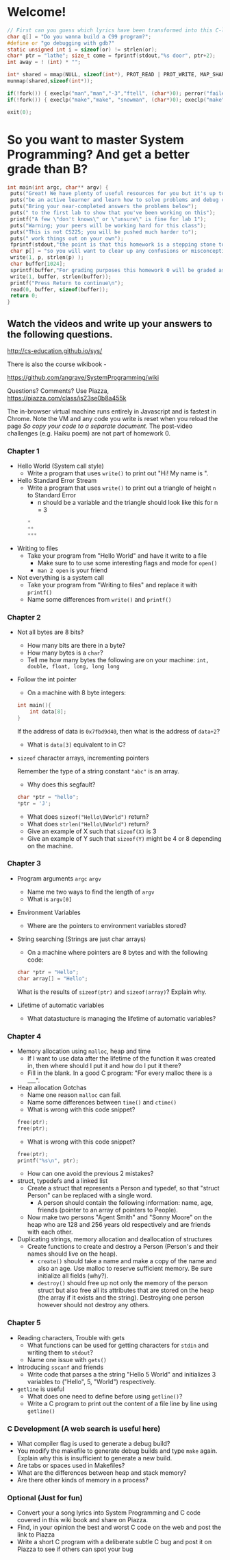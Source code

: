 # Welcome!
```C
// First can you guess which lyrics have been transformed into this C-like system code?
char q[] = "Do you wanna build a C99 program?";
#define or "go debugging with gdb?"
static unsigned int i = sizeof(or) != strlen(or);
char* ptr = "lathe"; size_t come = fprintf(stdout,"%s door", ptr+2);
int away = ! (int) * "";

int* shared = mmap(NULL, sizeof(int*), PROT_READ | PROT_WRITE, MAP_SHARED | MAP_ANONYMOUS, -1, 0);
munmap(shared,sizeof(int*));

if(!fork()) { execlp("man","man","-3","ftell", (char*)0); perror("failed"); }
if(!fork()) { execlp("make","make", "snowman", (char*)0); execlp("make","make", (char*)0)); }

exit(0);
```
# So you want to master System Programming? And get a better grade than B?
```C
int main(int argc, char** argv) {
 puts("Great! We have plenty of useful resources for you but it's up to you to");
 puts("be an active learner and learn how to solve problems and debug code.");
 puts("Bring your near-completed answers the problems below");
 puts(" to the first lab to show that you've been working on this");
 printf("A few \"don't knows\" or \"unsure\" is fine for lab 1"); 
 puts("Warning; your peers will be working hard for this class");
 puts("This is not CS225; you will be pushed much harder to");
 puts(" work things out on your own");
 fprintf(stdout,"the point is that this homework is a stepping stone to all future assignments");
 char p[] = "so you will want to clear up any confusions or misconceptions.";
 write(1, p, strlen(p) );
 char buffer[1024];
 sprintf(buffer,"For grading purposes this homework 0 will be graded as part of your lab %d work.", 1);
 write(1, buffer, strlen(buffer));
 printf("Press Return to continue\n");
 read(0, buffer, sizeof(buffer));
 return 0;
}
```
## Watch the videos and write up your answers to the following questions.

http://cs-education.github.io/sys/

There is also the course wikibook - 

https://github.com/angrave/SystemProgramming/wiki

Questions? Comments? Use Piazza,
https://piazza.com/class/is23se0b8a455k

The in-browser virtual machine runs entirely in Javascript and is fastest in Chrome. Note the VM and any code you write is reset when you reload the page *So copy your code to a separate document.* The post-video challenges (e.g. Haiku poem) are not part of homework 0. 

### Chapter 1
- Hello World (System call style)
  - Write a program that uses `write()` to print out "Hi! My name is <Your Name>".
- Hello Standard Error Stream
  - Write a program that uses `write()` to print out a triangle of height `n` to Standard Error
    - n should be a variable and the triangle should look like this for n = 3
    ```C
    *
    **
    ***
    ```
- Writing to files
  - Take your program from "Hello World" and have it write to a file
    - Make sure to to use some interesting flags and mode for `open()`
    - ```man 2 open``` is your friend
- Not everything is a system call
  - Take your program from "Writing to files" and replace it with `printf()`
  - Name some differences from `write()` and `printf()`

### Chapter 2
- Not all bytes are 8 bits?
  - How many bits are there in a byte?
  - How many bytes is a `char`?
  - Tell me how many bytes the following are on your machine: `int, double, float, long, long long`
- Follow the int pointer
  - On a machine with 8 byte integers:
  ```C
  int main(){
      int data[8];
  } 
  ```
  If the address of data is `0x7fbd9d40`, then what is the address of `data+2`?
  - What is `data[3]` equivalent to in C?
- `sizeof` character arrays, incrementing pointers
  
  Remember the type of a string constant `"abc"` is an array.
  - Why does this segfault?
  ```C
  char *ptr = "hello";
  *ptr = 'J';
  ```
  - What does `sizeof("Hello\0World")` return?
  - What does `strlen("Hello\0World")` return?
  - Give an example of X such that `sizeof(X)` is 3
  - Give an example of Y such that `sizeof(Y)` might be 4 or 8 depending on the machine.

### Chapter 3
- Program arguments `argc` `argv`
  - Name me two ways to find the length of `argv`
  - What is `argv[0]`
- Environment Variables
  - Where are the pointers to environment variables stored?
- String searching (Strings are just char arrays)
  - On a machine where pointers are 8 bytes and with the following code:
  ```C
  char *ptr = "Hello";
  char array[] = "Hello";
  ```
  What is the results of `sizeof(ptr)` and `sizeof(array)`? Explain why.

- Lifetime of automatic variables
  - What datastucture is managing the lifetime of automatic variables?

### Chapter 4
- Memory allocation using `malloc`, heap and time
  - If I want to use data after the lifetime of the function it was created in, then where should I put it and how do I put it there?
  - Fill in the blank. In a good C program: "For every malloc there is a ___".
- Heap allocation Gotchas
  - Name one reason `malloc` can fail.
  - Name some differences between `time()` and `ctime()`
  - What is wrong with this code snippet?
  ```C
  free(ptr);
  free(ptr);
  ```
  - What is wrong with this code snippet?
  ```C
  free(ptr);
  printf("%s\n", ptr);
  ```
  - How can one avoid the previous 2 mistakes? 
- struct, typedefs and a linked list
  - Create a struct that represents a Person and typedef, so that "struct Person" can be replaced with a single word.
    - A person should contain the following information: name, age, friends (pointer to an array of pointers to People).
  - Now make two persons "Agent Smith" and "Sonny Moore" on the heap who are 128 and 256 years old respectively and are friends with each other.
- Duplicating strings, memory allocation and deallocation of structures
  - Create functions to create and destroy a Person (Person's and their names should live on the heap).
    - `create()` should take a name and make a copy of the name and also an age. Use malloc to reserve sufficient memory. Be sure initialize all fields (why?).
    - `destroy()` should free up not only the memory of the person struct but also free all its attributes that are stored on the heap (the array if it exists and the string). Destroying one person however should not destroy any others.

### Chapter 5 
- Reading characters, Trouble with gets
  - What functions can be used for getting characters for `stdin` and writing them to `stdout`?
  - Name one issue with `gets()`
- Introducing `sscanf` and friends
  - Write code that parses a the string "Hello 5 World" and initializes 3 variables to ("Hello", 5, "World") respectively.
- `getline` is useful
  - What does one need to define before using `getline()`?
  - Write a C program to print out the content of a file line by line using `getline()`

### C Development (A web search is useful here)
- What compiler flag is used to generate a debug build?
- You modify the makefile to generate debug builds and type `make` again. Explain why this is insufficient to generate a new build.
- Are tabs or spaces used in Makefiles?
- What are the differences between heap and stack memory?
- Are there other kinds of memory in a process?

### Optional (Just for fun)
- Convert your a song lyrics into System Programming and C code covered in this wiki book and share on Piazza.
- Find, in your opinion the best and worst C code on the web and post the link to Piazza
- Write a short C program with a deliberate subtle C bug and post it on Piazza to see if others can spot your bug 